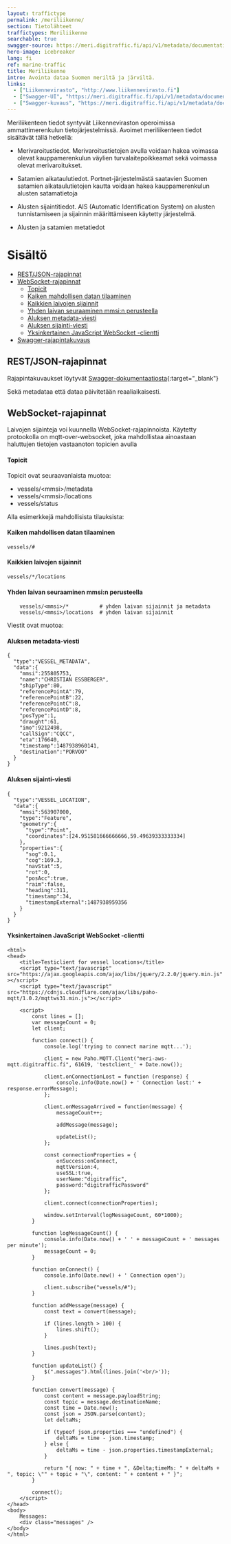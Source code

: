 ```yaml
---
layout: traffictype
permalink: /meriliikenne/
section: Tietolähteet
traffictypes: Meriliikenne
searchable: true
swagger-source: https://meri.digitraffic.fi/api/v1/metadata/documentation/v2/api-docs?group=metadata-api
hero-image: icebreaker
lang: fi
ref: marine-traffic
title: Meriliikenne
intro: Avointa dataa Suomen meriltä ja järviltä.
links:
  - ["Liikennevirasto", "http://www.liikennevirasto.fi"]
  - ["Swagger-UI", "https://meri.digitraffic.fi/api/v1/metadata/documentation/swagger-ui.html#/"]
  - ["Swagger-kuvaus", "https://meri.digitraffic.fi/api/v1/metadata/documentation/v2/api-docs?group=metadata-api"]
---
```


Meriliikenteen tiedot syntyvät Liikenneviraston operoimissa ammattimerenkulun tietojärjestelmissä. Avoimet meriliikenteen tiedot sisältävät tällä hetkellä:

- Merivaroitustiedot. Merivaroitustietojen avulla voidaan hakea voimassa olevat kauppamerenkulun väylien turvalaitepoikkeamat sekä voimassa olevat merivaroitukset.

- Satamien aikataulutiedot. Portnet-järjestelmästä saatavien Suomen satamien aikataulutietojen kautta voidaan hakea kauppamerenkulun alusten satamatietoja

- Alusten sijaintitiedot. AIS (Automatic Identification System) on alusten tunnistamiseen ja sijainnin määrittämiseen käytetty järjestelmä.

- Alusten ja satamien metatiedot

# Sisältö
- [REST/JSON-rajapinnat](#restjson-rajapinnat)
- [WebSocket-rajapinnat](#websocket-rajapinnat)
    - [Topicit](#topicit)
    - [Kaiken mahdollisen datan tilaaminen](#kaiken-mahdollisen-datan-tilaaminen)
    - [Kaikkien laivojen sìjainnit](#kaikkien-laivojen-sìjainnit)
    - [Yhden laivan seuraaminen mmsi:n perusteella](#yhden-laivan-seuraaminen-mmsin-perusteella)
    - [Aluksen metadata-viesti](#aluksen-metadata-viesti)
    - [Aluksen sijainti-viesti](#aluksen-sijainti-viesti)
    - [Yksinkertainen JavaScript WebSocket -clientti](#yksinkertainen-javascript-websocket--clientti)
- [Swagger-rajapintakuvaus](#swagger-api)

## REST/JSON-rajapinnat

Rajapintakuvaukset löytyvät [Swagger-dokumentaatiosta](https://meri.digitraffic.fi/api/v1/metadata/documentation/swagger-ui.html){:target="_blank"}

Sekä metadataa että dataa päivitetään reaaliaikaisesti.

## WebSocket-rajapinnat

Laivojen sijainteja voi kuunnella WebSocket-rajapinnoista.  Käytetty protookolla on mqtt-over-websocket, joka mahdollistaa
ainoastaan haluttujen tietojen vastaanoton topicien avulla

#### Topicit

Topicit ovat seuraavanlaista muotoa:
- vessels/\<mmsi\>/metadata
- vessels/\<mmsi\>/locations
- vessels/status

Alla esimerkkejä mahdollisista tilauksista:

#### Kaiken mahdollisen datan tilaaminen

```vessels/# ```

#### Kaikkien laivojen sìjainnit

``` vessels/*/locations ```

#### Yhden laivan seuraaminen mmsi:n perusteella

``` 
    vessels/<mmsi>/*          # yhden laivan sijainnit ja metadata
    vessels/<mmsi>/locations  # yhden laivan sijainnit
  ```

Viestit ovat muotoa:

#### Aluksen metadata-viesti

```
{
  "type":"VESSEL_METADATA",
  "data":{
    "mmsi":255805753,
    "name":"CHRISTIAN ESSBERGER",
    "shipType":80,
    "referencePointA":79,
    "referencePointB":22,
    "referencePointC":8,
    "referencePointD":8,
    "posType":1,
    "draught":61,
    "imo":9212498,
    "callSign":"CQCC",
    "eta":176640,
    "timestamp":1487938960141,
    "destination":"PORVOO"
  }
}
```

#### Aluksen sijainti-viesti

```
{
  "type":"VESSEL_LOCATION",
  "data":{
    "mmsi":563907000,
    "type":"Feature",
    "geometry":{
      "type":"Point",
      "coordinates":[24.951581666666666,59.49639333333334]
    },
    "properties":{
      "sog":0.1,
      "cog":169.3,
      "navStat":5,
      "rot":0,
      "posAcc":true,
      "raim":false,
      "heading":311,
      "timestamp":34,
      "timestampExternal":1487938959356
    }
  }
}
```

#### Yksinkertainen JavaScript WebSocket -clientti

```
<html>
<head>
    <title>Testiclient for vessel locations</title>
    <script type="text/javascript" src="https://ajax.googleapis.com/ajax/libs/jquery/2.2.0/jquery.min.js" ></script>
    <script type="text/javascript" src="https://cdnjs.cloudflare.com/ajax/libs/paho-mqtt/1.0.2/mqttws31.min.js"></script>

    <script>
        const lines = [];
        var messageCount = 0;
        let client;

        function connect() {
            console.log('trying to connect marine mqtt...');

            client = new Paho.MQTT.Client("meri-aws-mqtt.digitraffic.fi", 61619, 'testclient_' + Date.now());

            client.onConnectionLost = function (response) {
                console.info(Date.now() + ' Connection lost:' + response.errorMessage);
            };

            client.onMessageArrived = function(message) {
                messageCount++;

                addMessage(message);

                updateList();
            };

            const connectionProperties = {
                onSuccess:onConnect,
                mqttVersion:4,
                useSSL:true,
                userName:"digitraffic",
                password:"digitrafficPassword"
            };

            client.connect(connectionProperties);

            window.setInterval(logMessageCount, 60*1000);
        }

        function logMessageCount() {
            console.info(Date.now() + ' ' + messageCount + ' messages per minute');
            messageCount = 0;
        }

        function onConnect() {
            console.info(Date.now() + ' Connection open');

            client.subscribe("vessels/#");
        }

        function addMessage(message) {
            const text = convert(message);

            if (lines.length > 100) {
                lines.shift();
            }

            lines.push(text);
        }

        function updateList() {
            $(".messages").html(lines.join('<br/>'));
        }

        function convert(message) {
            const content = message.payloadString;
            const topic = message.destinationName;
            const time = Date.now();
            const json = JSON.parse(content);
            let deltaMs;

            if (typeof json.properties === "undefined") {
                deltaMs = time - json.timestamp;
            } else {
                deltaMs = time - json.properties.timestampExternal;
            }

            return "{ now: " + time + ", &Delta;timeMs: " + deltaMs + ", topic: \"" + topic + "\", content: " + content + " }";
        }

        connect();
    </script>
</head>
<body>
    Messages:
    <div class="messages" />
</body>
</html>

```